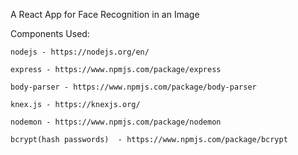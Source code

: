 A React App for Face Recognition in an Image

Components Used:

	nodejs - https://nodejs.org/en/
	
	express - https://www.npmjs.com/package/express

	body-parser - https://www.npmjs.com/package/body-parser

	knex.js - https://knexjs.org/

	nodemon - https://www.npmjs.com/package/nodemon

	bcrypt(hash passwords)  - https://www.npmjs.com/package/bcrypt